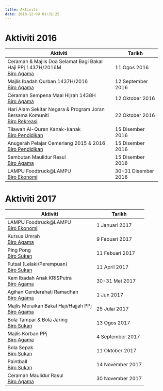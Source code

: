 ```yaml
---
title: Aktiviti
date: 2016-12-09 01:31:25
---
```

# Aktiviti 2016
Aktiviti                                                                      |Tarikh
------------------------------------------------------------------------------|------
Ceramah & Majlis Doa Selamat Bagi Bakal Haji PPj 1437H/2016M<br>[Biro Agama](../jawatankuasa/biro-agama)          |11 Ogos 2016
Majlis Ibadah Qurban 1437H/2016<br>[Biro Agama](../jawatankuasa/biro-agama)          |12 September 2016
Ceramah Sempena Maal Hijrah 1438H<br>[Biro Agama](../jawatankuasa/biro-agama)          |12 Oktober 2016
Hari Alam Sekitar Negara & Program Joran Bersama Komuniti<br>[Biro Rekreasi](../jawatankuasa/biro-rekreasi)          |22 Oktober 2016
Tilawah Al-Quran Kanak-kanak<br>[Biro Pendidikan](../jawatankuasa/biro-pendidikan)|15 Disember 2016
Anugerah Pelajar Cemerlang 2015 & 2016<br>[Biro Pendidikan](../jawatankuasa/biro-pendidikan)|15 Disember 2016
Sambutan Maulidur Rasul      <br>[Biro Agama](../jawatankuasa/biro-agama)          |15 Disember 2016
LAMPU Foodtruck@LAMPU       <br>[Biro Ekonomi](../jawatankuasa/biro-ekonomi)      |30-31 Disember 2016

# Aktiviti 2017
Aktiviti                                                                  |Tarikh
--------------------------------------------------------------------------|------
LAMPU Foodtruck@LAMPU       <br>[Biro Ekonomi](../jawatankuasa/biro-ekonomi)      |1 Januari 2017
Kursus Umrah                <br>[Biro Agama](../jawatankuasa/biro-agama)          |9 Febuari 2017
Ping Pong                   <br>[Biro Sukan](../jawatankuasa/biro-sukan)          |11 Febuari 2017
Futsal (Lelaki/Perempuan)   <br>[Biro Sukan](../jawatankuasa/biro-sukan)          |11 April 2017
Kem Ibadah Anak KRISPutra   <br>[Biro Agama](../jawatankuasa/biro-agama)          |30-31 Mei 2017
Agihan Cenderahati Ramadhan <br>[Biro Agama](../jawatankuasa/biro-agama)          |1 Jun 2017
Majlis Meraikan Bakal Haji/Hajjah PPj<br>[Biro Agama](../jawatankuasa/biro-agama) |25 Julai 2017
Bola Tampar & Bola Jaring   <br>[Biro Sukan](../jawatankuasa/biro-sukan)          |13 Ogos 2017
Majlis Korban PPj           <br>[Biro Agama](../jawatankuasa/biro-agama)          |4 September 2017
Bola Sepak                  <br>[Biro Sukan](../jawatankuasa/biro-sukan)          |11 Oktober 2017
Paintball                   <br>[Biro Sukan](../jawatankuasa/biro-sukan)          |14 November 2017
Ceramah Maulidur Rasul      <br>[Biro Agama](../jawatankuasa/biro-agama)          |30 November 2017